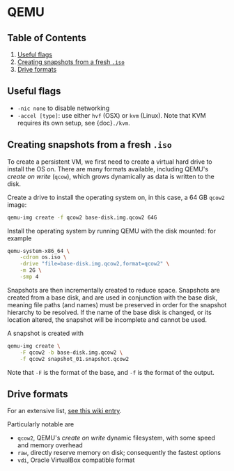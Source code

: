 # QEMU

<!--BEGIN TOC-->
## Table of Contents
1. [Useful flags](#useful-flags)
2. [Creating snapshots from a fresh `.iso`](#creating-snapshots-from-a-fresh--iso)
3. [Drive formats](#drive-formats)

<!--END TOC-->

## Useful flags

- `-nic none` to disable networking
- `-accel [type]`: use either `hvf` (OSX) or `kvm` (Linux). Note that KVM requires its own setup, see {doc}`./kvm`.


## Creating snapshots from a fresh `.iso`
To create a persistent VM, we first need to create a virtual hard drive to install the OS on. There are many formats available, including QEMU's *create on write* (`qcow`), which grows dynamically as data is written to the disk.

Create a drive to install the operating system on, in this case, a 64 GB `qcow2` image:
```bash
qemu-img create -f qcow2 base-disk.img.qcow2 64G
```

Install the operating system by running QEMU with the disk mounted: for example
```bash
qemu-system-x86_64 \
    -cdrom os.iso \
    -drive "file=base-disk.img.qcow2,format=qcow2" \
    -m 2G \
    -smp 4
```

Snapshots are then incrementally created to reduce space. Snapshots are created from a base disk, and are used in conjunction with the base disk, meaning file paths (and names) must be preserved in order for the snapshot hierarchy to be resolved. If the name of the base disk is changed, or its location altered, the snapshot will be incomplete and cannot be used.

A snapshot is created with
```bash
qemu-img create \
    -F qcow2 -b base-disk.img.qcow2 \
    -f qcow2 snapshot_01.snapshot.qcow2
```
Note that `-F` is the format of the base, and `-f` is the format of the output.

## Drive formats
For an extensive list, [see this wiki entry](https://computernewb.com/wiki/How_to_create_a_disk_image_in_QEMU#File_formats).

Particularly notable are
- `qcow2`, QEMU's *create on write* dynamic filesystem, with some speed and memory overhead
- `raw`, directly reserve memory on disk; consequently the fastest options
- `vdi`, Oracle VirtualBox compatible format
